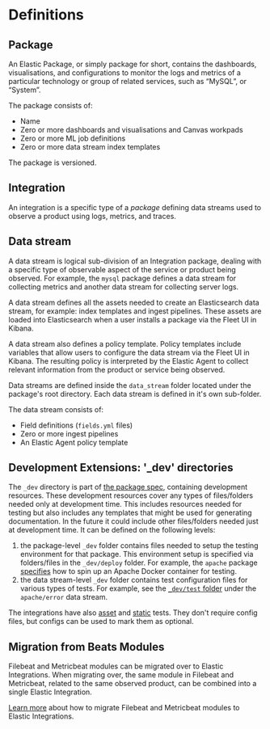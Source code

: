 # Definitions

## Package

An Elastic Package, or simply package for short, contains the dashboards, visualisations, and configurations to monitor the logs and metrics of a particular technology or group of related services, such as “MySQL”, or “System”.

The package consists of:

* Name
* Zero or more dashboards and visualisations and Canvas workpads
* Zero or more ML job definitions
* Zero or more data stream index templates

The package is versioned.

## Integration

An integration is a specific type of a _package_ defining data streams used to observe a product using logs, metrics, and traces.

## Data stream

A data stream is logical sub-division of an Integration package, dealing with a specific type of observable aspect of the service or product being observed. For example, the `mysql` package defines a data stream for collecting metrics and another data stream for collecting server logs.

A data stream defines all the assets needed to create an Elasticsearch data stream, for example: index templates and ingest pipelines. These assets are loaded into Elasticsearch when a user installs a package via the Fleet UI in Kibana.

A data stream also defines a policy template. Policy templates include variables that allow users to configure the data stream via the Fleet UI in Kibana. The resulting policy is interpreted by the Elastic Agent to collect relevant information from the product or service being observed.

Data streams are defined inside the `data_stream` folder located under the package's root directory. Each data stream is defined in it's own sub-folder.

The data stream consists of:

* Field definitions (`fields.yml` files)
* Zero or more ingest pipelines
* An Elastic Agent policy template

## Development Extensions: '_dev' directories

The `_dev` directory is part of [the package spec](https://github.com/elastic/package-spec), containing development resources. These development resources cover any types of files/folders needed only at development time. This includes resources needed for testing but also includes any templates that might be used for generating documentation. In the future it could include other files/folders needed just at development time. It can be defined on the following levels:

1. the package-level `_dev` folder contains files needed to setup the testing environment for that package. This environment setup is specified via folders/files in the `_dev/deploy` folder. For example, the `apache` package [specifies](https://github.com/elastic/integrations/tree/main/packages/apache/_dev/deploy) how to spin up an Apache Docker container for testing.
1. the data stream-level `_dev` folder contains test configuration files for various types of tests. For example, see the [`_dev/test` folder](https://github.com/elastic/integrations/tree/main/packages/apache/data_stream/error/_dev/test) under the `apache/error` data stream.

The integrations have also [asset](https://github.com/elastic/elastic-package/blob/main/docs/howto/asset_testing.md) and [static](https://github.com/elastic/elastic-package/blob/main/docs/howto/static_testing.md) tests. They don't require config files, but configs can be used to mark them as optional.

## Migration from Beats Modules

Filebeat and Metricbeat modules can be migrated over to Elastic Integrations. When migrating over, the same module in Filebeat and Metricbeat, related to the same observed product, can be combined into a single Elastic Integration.

[Learn more](/docs/import_from_beats.md) about how to migrate Filebeat and Metricbeat modules to Elastic Integrations.
